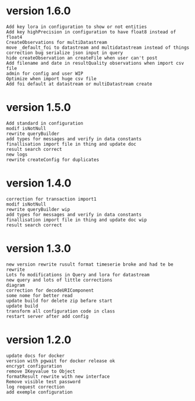 
# version 1.6.0
    Add key lora in configuration to show or not entities
    Add key highPrecision in configuration to have float8 instead of float4
    CreateObservations for multiDatastream
    move _default_foi to datastream and multidatastream instead of things
    correction bug serialize json input in query 
    hide createObservation an createFile when user can't post
    Add filename and date in resultQuality observations when import csv file
    admin for config and user WIP
    Optimize when import huge csv file
    Add foi default at datastream or multiDatastream create

# version 1.5.0
    Add standard in configuration
    modif isNotNull
    rewrite queryBuilder 
    add types for messages and verify in data constants
    finallisation import file in thing and update doc
    result search correct
    new logs
    rewrite createConfig for duplicates

# version 1.4.0
    correction for transaction import1
    modif isNotNull
    rewrite queryBuilder wip
    add types for messages and verify in data constants
    finallisation import file in thing and update doc wip
    result search correct

# version 1.3.0
    new version rewrite rusult format timeserie broke and had te be rewrite
    Lots fo modifications in Query and lora for datastream
    new query and lots of little corrections
    diagram
    correction for decodeURIComponent
    some nome for better read
    update build for delete zip befare start
    update build
    transform all configuration code in class
    restart server after add config


# version 1.2.0
    update docs for docker
    version with pgwait for docker release ok
    encrypt configuration
    remove IKeyvalue to Object
    formatResult rewrite with new interface
    Remove visible test password
    log request correction
    add exemple configuration